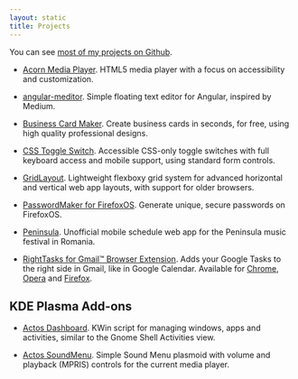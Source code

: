 ```yaml
---
layout: static
title: Projects
---
```


You can see [most of my projects on Github](https://github.com/ghinda).

* [Acorn Media Player](http://ghinda.net/acornmediaplayer/). HTML5 media player with a focus on accessibility and customization.

* [angular-meditor](http://ghinda.net/angular-meditor/).
Simple floating text editor for Angular, inspired by Medium.

* [Business Card Maker](http://bizcardmaker.com/).
Create business cards in seconds, for free, using high quality professional designs.

* [CSS Toggle Switch](http://ghinda.net/css-toggle-switch/).
Accessible CSS-only toggle switches with full keyboard access and mobile support, using standard form controls.

* [GridLayout](https://ghinda.net/gridlayout/).
Lightweight flexboxy grid system for advanced horizontal and vertical web app layouts, with support for older browsers.

* [PasswordMaker for FirefoxOS](https://github.com/ghinda/passwordmaker-mobile).
Generate unique, secure passwords on FirefoxOS.

* [Peninsula](https://github.com/ghinda/peninsula).
Unofficial mobile schedule web app for the Peninsula music festival in Romania.

* [RightTasks for Gmail™ Browser Extension](https://github.com/ghinda/righttasks).
Adds your Google Tasks to the right side in Gmail, like in Google Calendar. Available for [Chrome](https://chrome.google.com/webstore/detail/righttasks-for-gmail/hgniockidojcaaolfcbbkaaakbjdebpe?utm_source=chrome-ntp-icon), [Opera](https://addons.opera.com/en/extensions/details/righttasks-for-gmailtm/?display=en) and [Firefox](https://addons.mozilla.org/en-US/firefox/addon/righttasks-for-gmail/).


KDE Plasma Add-ons
------------------

* [Actos Dashboard](http://kde-look.org/content/show.php/Actos+Dashboard?content=163711).
KWin script for managing windows, apps and activities, similar to the Gnome Shell Activities view.

* [Actos SoundMenu](http://kde-look.org/content/show.php/Actos+SoundMenu?content=163707).
Simple Sound Menu plasmoid with volume and playback (MPRIS) controls for the current media player.
